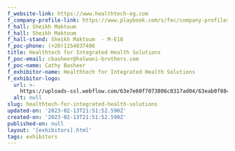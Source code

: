 ```yaml
---
f_website-link: https://www.healthtech-eg.com
f_company-profile-link: https://www.playbook.com/s/fec/company-profiles
f_hall: Sheikh Maktoum
f_hall: Sheikh Maktoum
f_hall-stand: Sheikh Maktoum  - M-E18
f_poc-phone: (+20)1154037406
title: Healthtech for Integrated Health Solutions
f_poc-email: cbasheer@halwani-brothers.com
f_poc-name: Cathy Basheer
f_exhibitor-name: Healthtech for Integrated Health Solutions
f_exhibitor-logo:
  url: >-
    https://uploads-ssl.webflow.com/63e7e60f7073806c8317ad04/63eab0f884061ee09da9f705_ZmFiMA.jpeg
  alt: null
slug: healthtech-for-integrated-health-solutions
updated-on: '2023-02-13T21:51:52.590Z'
created-on: '2023-02-13T21:51:52.590Z'
published-on: null
layout: '[exhibitors].html'
tags: exhibitors
---
```



